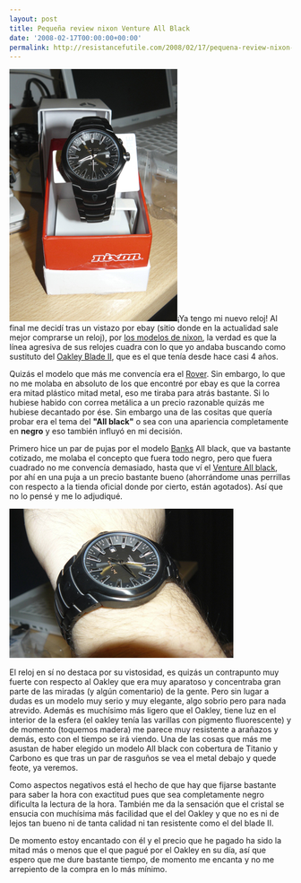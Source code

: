 ```yaml
---
layout: post
title: Pequeña review nixon Venture All Black
date: '2008-02-17T00:00:00+00:00'
permalink: http://resistancefutile.com/2008/02/17/pequena-review-nixon-venture-all-black/
---
```

<img src='/assets/zz56b24b8e.jpg' class="derecha_borde" alt='nixon venture all black' />¡Ya tengo mi nuevo reloj! Al final me decidí tras un vistazo por ebay (sitio donde en la actualidad sale mejor comprarse un reloj), por <a href="http://es.nixonnow.com/mens-watches/">los modelos de nixon</a>, la verdad es que la línea agresiva de sus relojes cuadra con lo que yo andaba buscando como sustituto del <a href="http://oakley.com/pd/4167">Oakley Blade II</a>, que es el que tenía desde hace casi 4 años. 

Quizás el modelo que más me convencía era el <a href="http://www.backcountry.com/store/NIX0122/Nixon-The-Rover-Watch.html?mv_tmp_session=1">Rover</a>. Sin embargo, lo que no me molaba en absoluto de los que encontré por ebay es que la correa era mitad plástico mitad metal, eso me tiraba para atrás bastante. Si lo hubiese habido con correa metálica a un precio razonable quizás me hubiese decantado por ése. Sin embargo una de las cositas que quería probar era el tema del <strong>"All black"</strong> o sea con una apariencia completamente en <strong>negro</strong> y eso también influyó en mi decisión. 

Primero hice un par de pujas por el modelo <a href="http://www.nixonnow.com/watches/mens/the-banks-A060.html">Banks</a> All black, que va bastante cotizado, me molaba el concepto que fuera todo negro, pero que fuera cuadrado no me convencía demasiado, hasta que ví el <a href="http://www.milosport.com/NIXON__VENTURE_ALL_BLACK_WATCH_p44474.htm">Venture All black</a>, por ahí en una puja a un precio bastante bueno (ahorrándome unas perrillas con respecto a la tienda oficial donde por cierto, están agotados).  Así que no lo pensé y me lo adjudiqué.
<!--more-->
<img src='/assets/zz63ea5681.jpg' class="centro_borde" alt='nixon in my wrist' />

El reloj en sí no destaca por su vistosidad, es quizás un contrapunto muy fuerte con respecto al Oakley que era muy aparatoso y concentraba gran parte de las miradas (y algún comentario) de la gente. Pero sin lugar a dudas es un modelo muy serio y muy elegante, algo sobrio pero para nada atrevido. Además es muchísimo más ligero que el Oakley, tiene luz en el interior de la esfera (el oakley tenía las varillas con pigmento fluorescente) y de momento (toquemos madera) me parece muy resistente a arañazos y demás, esto con el tiempo se irá viendo. Una de las cosas que más me asustan de haber elegido un modelo All black con cobertura de Titanio y Carbono es que tras un par de rasguños se vea el metal debajo y quede feote, ya veremos.

Como aspectos negativos está el hecho de que hay que fijarse bastante para saber la hora con exactitud pues que sea completamente negro dificulta la lectura de la hora. También me da la sensación que el cristal se ensucia con muchísima más facilidad que el del Oakley y que no es ni de lejos tan bueno ni de tanta calidad ni tan resistente como el del blade II. 

De momento estoy encantado con él y el precio que he pagado ha sido la mitad más o menos que el que pagué por el Oakley en su día, así que espero que me dure bastante tiempo, de momento me encanta y no me arrepiento de la compra en lo más mínimo.
